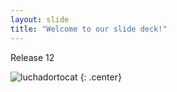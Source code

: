 ```yaml
---
layout: slide
title: "Welcome to our slide deck!"
---
```


Release 12 

![luchadortocat](https://octodex.github.com/images/luchadortocat.png)
{: .center}

